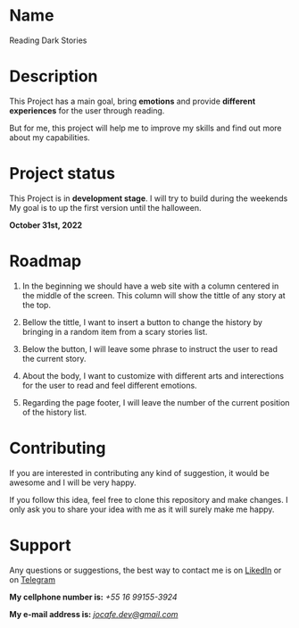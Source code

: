 # Name
Reading Dark Stories

# Description
This Project has a main goal, bring **emotions** and provide **different experiences** for the user through reading.

But for me, this project will help me to improve my skills and find out more about my capabilities.

# Project status
This Project is in **development stage**.
I will try to build during the weekends
My goal is to up the first version until the halloween.

**October 31st, 2022**

# Roadmap
1. In the beginning we should have a web site with a column centered in the middle of the screen.
This column will show the tittle of any story at the top.

2. Bellow the tittle, I want to insert a button to change the history by bringing in a random item from a scary stories list.

3. Below the button, I will leave some phrase to instruct the user to read the current story.

4. About the body, I want to customize with different arts and interections for the user to read and feel different emotions.

5. Regarding the page footer, I will leave the number of the current position of the history list.
# Contributing
If you are interested in contributing any kind of suggestion, it would be awesome and I will be very happy.

If you follow this idea, feel free to clone this repository and make changes. I only ask you to share your idea with me as it will surely make me happy.

# Support
Any questions or suggestions, the best way to contact me is on
[LikedIn](https://www.linkedin.com/in/jonatas-carvalho/) or on [Telegram](https://web.telegram.org/z/)

**My cellphone number is:** *+55 16 99155-3924*

**My e-mail address is:** *jocafe.dev@gmail.com*

